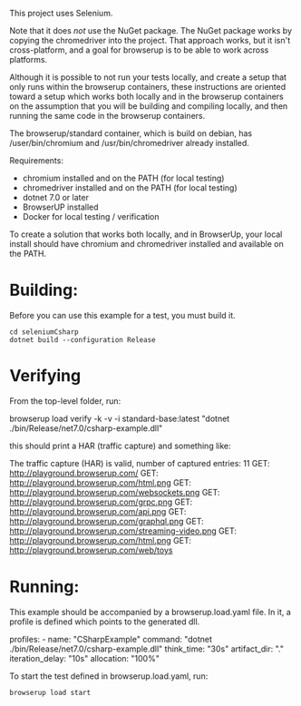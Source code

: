 ﻿This project uses Selenium. 

Note that it does *not* use the NuGet package. 
The NuGet package works by copying the chromedriver into the project. 
That approach works, but it isn't cross-platform, and a goal for browserup is to be able to work across platforms.

Although it is possible to not run your tests locally, and create a setup that only runs within the browserup containers,
these instructions are oriented toward a setup which works both locally and in the browserup containers on the 
assumption that you will be building and compiling locally, and then running the same code in the browserup containers.

The browserup/standard container, which is build on debian, 
has /user/bin/chromium and /usr/bin/chromedriver already installed.

Requirements:
* chromium installed and on the PATH (for local testing)
* chromedriver installed and on the PATH (for local testing)
* dotnet 7.0 or later
* BrowserUP installed
* Docker for local testing / verification

To create a solution that works both locally, and 
in BrowserUp, your local install should have chromium and chromedriver installed and available on the PATH.


# Building:

Before you can use this example for a test, you must build it. 

 ```
 cd seleniumCsharp
 dotnet build --configuration Release
 ```

# Verifying

From the top-level folder, run:

browserup load verify -k -v -i standard-base:latest "dotnet ./bin/Release/net7.0/csharp-example.dll"

this should print a HAR (traffic capture) and something like:

The traffic capture (HAR) is valid, number of captured entries: 11
GET: http://playground.browserup.com/
GET: http://playground.browserup.com/html.png
GET: http://playground.browserup.com/websockets.png
GET: http://playground.browserup.com/grpc.png
GET: http://playground.browserup.com/api.png
GET: http://playground.browserup.com/graphql.png
GET: http://playground.browserup.com/streaming-video.png
GET: http://playground.browserup.com/html.png
GET: http://playground.browserup.com/web/toys


# Running:

This example should be accompanied by a browserup.load.yaml file. In it, a profile is defined
which points to the generated dll.


  profiles:
    - name: "CSharpExample"
      command: "dotnet ./bin/Release/net7.0/csharp-example.dll"
      think_time: "30s"
      artifact_dir: "."
      iteration_delay: "10s"
      allocation: "100%"

To start the test defined in browserup.load.yaml, run:

```
browserup load start
```
